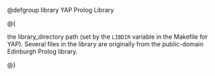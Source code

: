 @defgroup library   YAP Prolog Library
 
@{

 the library_directory path (set by the
  `LIBDIR` variable in the Makefile for YAP). Several files in the
  library are originally from the public-domain Edinburgh Prolog library.

@}
